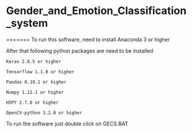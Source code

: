 # Gender_and_Emotion_Classification_system

=======
To run this software, need to install Anaconda 3 or higher

After that following python packages are need to be installed 

 	Keras 2.0.5 or higher
  
 	Tensorflow 1.1.0 or higher
  
 	Pandas 0.19.1 or higher
  
 	Numpy 1.12.1 or higher
  
 	H5PY 2.7.0 or higher
  
 	OpenCV-python 3.2.0 or higher



To run the software just double click on GECS.BAT
